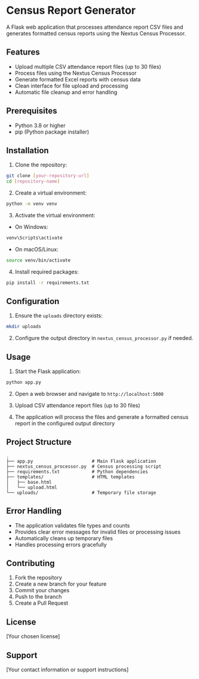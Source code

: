 # Census Report Generator

A Flask web application that processes attendance report CSV files and generates formatted census reports using the Nextus Census Processor.

## Features

- Upload multiple CSV attendance report files (up to 30 files)
- Process files using the Nextus Census Processor
- Generate formatted Excel reports with census data
- Clean interface for file upload and processing
- Automatic file cleanup and error handling

## Prerequisites

- Python 3.8 or higher
- pip (Python package installer)

## Installation

1. Clone the repository:
```bash
git clone [your-repository-url]
cd [repository-name]
```

2. Create a virtual environment:
```bash
python -m venv venv
```

3. Activate the virtual environment:
- On Windows:
```bash
venv\Scripts\activate
```
- On macOS/Linux:
```bash
source venv/bin/activate
```

4. Install required packages:
```bash
pip install -r requirements.txt
```

## Configuration

1. Ensure the `uploads` directory exists:
```bash
mkdir uploads
```

2. Configure the output directory in `nextus_census_processor.py` if needed.

## Usage

1. Start the Flask application:
```bash
python app.py
```

2. Open a web browser and navigate to `http://localhost:5000`

3. Upload CSV attendance report files (up to 30 files)

4. The application will process the files and generate a formatted census report in the configured output directory

## Project Structure

```
.
├── app.py                      # Main Flask application
├── nextus_census_processor.py  # Census processing script
├── requirements.txt            # Python dependencies
├── templates/                  # HTML templates
│   ├── base.html
│   └── upload.html
└── uploads/                    # Temporary file storage
```

## Error Handling

- The application validates file types and counts
- Provides clear error messages for invalid files or processing issues
- Automatically cleans up temporary files
- Handles processing errors gracefully

## Contributing

1. Fork the repository
2. Create a new branch for your feature
3. Commit your changes
4. Push to the branch
5. Create a Pull Request

## License

[Your chosen license]

## Support

[Your contact information or support instructions] 